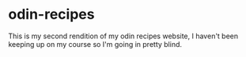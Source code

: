 # odin-recipes
This is my second rendition of my odin recipes website, I haven't been keeping up on my course so I'm going in pretty blind. 
